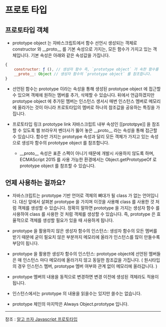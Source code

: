 # 프로토 타입

## 프로토타입 객체

- prototype object 는 자바스크립트에서 함수 선언시 생성되는 객체로 constructor 와 \_\_proto\_\_ 를 기본 속성으로 가지는, 모든 함수가 가지고 있는 객체입니다. 기본 속성은 아래와 같은 속성값을 가집니다.

```javascript
{
    constructor: ƒ (), // 생성자 함수 즉, `prototype object` 가 속한 함수를 참조합니다.
    __proto__: Object // 생성자 함수의 `prototype object` 를 참조합니다.
}
```

- 선언된 함수는 prototype 이라는 속성을 통해 생성된 prototype object 에 접근할 수 있으며 객체에 원하는 멤버를 추가, 삭제할 수 있습니다. 뒤에서 언급하겠지만 prototype object 에 추가된 멤버는 인스턴스 생서시 매번 인스턴스 멤버로 메모리에 올라가는 것이 아니라 프로토타입의 멤버로 하나의 참조값을 공유하는 특징을 가집니다.

- 프로토타입 링크
  prototype link 자바스크립트 내부 속성인 [[prototpye]] 을 참조할 수 있도록 웹 브라우저 벤더사가 뚫어 놓은 \_\_proto\_\_ 라는 속성을 통해 접근할 수 있습니다. 함수만 가지는 prototype 속성과 달리 모든 객체가 가지고 있는 속성으로 생성자 함수의 prototype object 를 참조합니다.

  - \_\_proto\_\_ 속성은 표준 스펙이 아니기 때문에 개발시 사용하지 않도록 하며, ECMAScript 2015 를 사용 가능한 환경에서는 Object.getPrototypeOf 로 prototype object 를 참조할 수 있습니다.

## 언제 사용하는 걸까요?

- 자바스크립트는 prototype 기반 언어로 객체의 뼈대가 될 class 가 없는 언어입니다. 대신 앞에서 살펴본 prototype 을 가지며 이것을 사용해 class 를 사용한 것 처럼 객체를 생성할 수 있습니다. 정확히 말하면 prototype 을 가지는 생성자 함수 를 사용하여 class 를 사용한 것 처럼 객체를 생성할 수 있습니다. 즉, prototype 은 효율적으로 객체를 생성할 필요가 있을 때 사용하게 됩니다.

- prototype 을 활용하지 않은 생성자 함수의 인스턴스: 생성자 함수의 모든 멤버를 받기 때문에 굳이 필요치 않은 부분까지 메모리에 올라가 인스턴스를 많이 만들수록 부담이 됩니다.
- prototype 을 활용한 생성자 함수의 인스턴스: prototype object에 선언된 멤버들은 매 인스턴스 마다 메모리에 올라가지 않고 동일한 참조값을 가집니다. ( 원시타입의 경우 인스턴스 멤버, prototype 멤버 여부와 관계 없이 메모리에 올라갑니다. )

- prototype 멤버의 내용을 동적으로 변경하면 변경 이전에 생성된 객체라도 적용이 됩니다.
- 인스턴스에서는 prototype 의 내용을 읽을수는 있지만 쓸수는 없습니다.
- prototype 체인의 마지막은 Always Object.prototype 입니다.

---

참조 : [알고 쓰자 Javascript 프로토타입](https://cresumerjang.github.io/2019/06/20/javascript-prototype/?fbclid=IwAR34u92zF3rH2eOmQFnaVgHMDW23yVSnH2UxWjTNkjhwZA3yy7j6nK3OLro)
